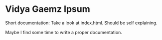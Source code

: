 # Vidya Gaemz Ipsum

Short documentation: Take a look at index.html. Should be self explaining.

Maybe I find some time to write a proper documentation.
